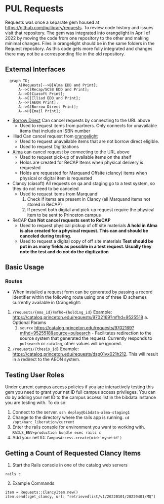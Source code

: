 # PUL Requests

Requests was once a separate gem housed at https://github.com/pulibrary/requests.  To review code history and issues visit that repository.
The gem was integrated into orangelight in April of 2022 by moving the code from one repository to the other and making minimal changes.  Files in orangelight should be in the same folders in the Request repository.  As this code gets more fully integrated and changes there may not be a corresponding file in the old repository.

## External Interfaces

```mermaid
  graph TD;
      A[Requests]-->B[Alma EDD and Print];
      A-->C[Recap/SCSB EDD and Print];
      A-->D[Ciasoft Print];
      A-->E[Illiad EDD and Print];
      A-->F[AEON Print];
      A-->G[Borrow Direct Print];
      A-->H[Email Print];
```

* [Borrow Direct](https://catalog.princeton.edu/borrow-direct)
  Can cancel requests by connecting to the URL above
  * Used to request items from partners.  Only connects for unavailable items that include an ISBN number
* Illiad
  Can cancel request from [orangelight](https://catalog.princeton.edu/account/digitization_requests)
  * Used to request unavailable items that are not borrow direct eligible.
  * Used to request Digitizations
* [Alma](https://princeton.alma.exlibrisgroup.com/discovery/account?vid=01PRI_INST:Services&lang=EN&section=overview)
  can cancel request by connecting to the URL above
  * Used to request pick-up of available items on the shelf
  * Holds are created for ReCAP Items when physical delivery is requested
  * Holds are requested for Marquand Offsite (clancy) items when physical or digital item is requested
* Clancy (ciasoft)
  All requests on qa and staging go to a test system, so they do not need to be canceled
  * Used to request items from Marquand
    1. Check if items are present in Clancy (all Marquand items not stored in ReCAP)
    1. If present both digital and pick-up request require the physical item to be sent to Princeton campus
* ReCAP
   **Can Not cancel requests sent to ReCAP**
  * Used to request physical pickup of off site materials
    **A hold in Alma is also created for a physical request.  This can and should be canceled during testing.**
  * Used to request a digital copy of off site materials
    **Test should be put in as many fields as possible in a test request.  Usually they note the test and do not do the digitization**

## Basic Usage

### Routes
* When installed a request form can be generated by passing a record identifier within the following route using one of three ID schemes currently available in Orangelight:

1. ```/requests/{mms_id}?mfhd={holding_id}``` Example: https://catalog.princeton.edu/requests/9702169?mfhd=9525518
  a. Optional Params
    1. ```source``` https://catalog.princeton.edu/requests/9702169?mfhd=9525518&source=pulsearch - Facilitates redirection to the source system that generated the request. Currently responds to ```pulsearch``` or ```catalog```, other values will be ignored.
2. ```/requests/{thesis_id}``` Example: https://catalog.princeton.edu/requests/dsp01vx021h212. This will result in a redirect to the AEON system.

## Testing User Roles

Under current campus access policies if you are interactively testing this gem you need to grant your net ID full campus access privileges. You can do by adding your net ID to the campus access list in the bibdata instance you are testing with. To do so:

1. Connect to the server. ```ssh deploy@bibdata-alma-staging1```
2. Change to the directory where the rails app is running. ```cd /opt/marc_liberation/current```
2. Enter the rails console for environment you want to working with. ```RAILS_ENV=production bundle exec rails c```
3. Add your net ID: ```CampusAccess.create(uid:'mynetid')```

## Getting a Count of Requested Clancy Items

1. Start the Rails console in one of the catalog web servers
```
rails c
```

2. Example Commands
```
item = Requests::ClancyItem.new()
item.send(:get_clancy, url: "retrievedlist/v1/20220101/20220401/MQ")
```
